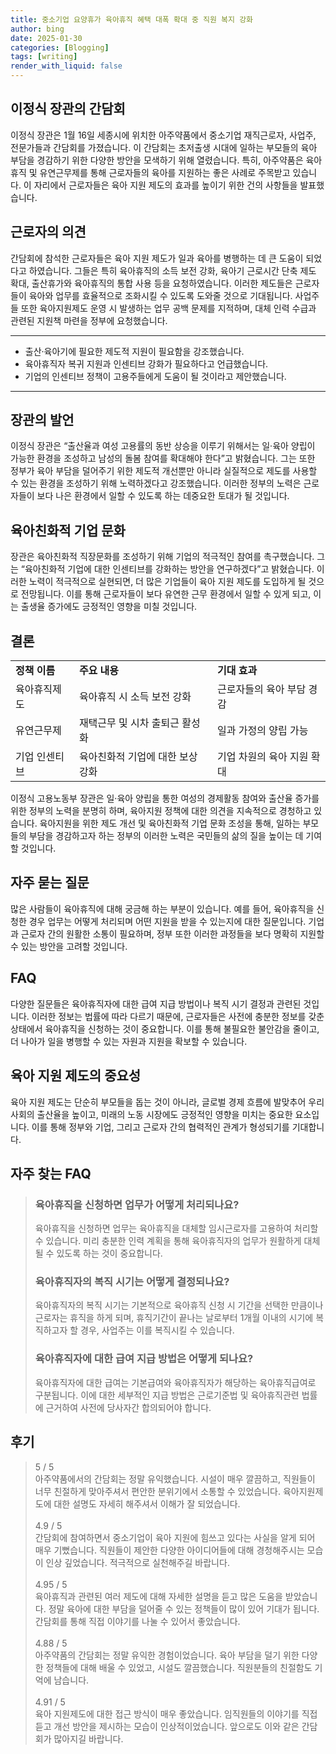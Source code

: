 ```yaml
---
title: 중소기업 요양휴가 육아휴직 혜택 대폭 확대 중 직원 복지 강화
author: bing
date: 2025-01-30
categories: [Blogging]
tags: [writing]
render_with_liquid: false
---
```



<h2 id='이정식 장관의 간담회'>이정식 장관의 간담회</h2>

<p>이정식 장관은 1월 16일 세종시에 위치한 아주약품에서 중소기업 재직근로자, 사업주, 전문가들과 간담회를 가졌습니다. 이 간담회는 초저출생 시대에 일하는 부모들의 육아 부담을 경감하기 위한 다양한 방안을 모색하기 위해 열렸습니다. 특히, 아주약품은 육아휴직 및 유연근무제를 통해 근로자들의 육아를 지원하는 좋은 사례로 주목받고 있습니다. 이 자리에서 근로자들은 육아 지원 제도의 효과를 높이기 위한 건의 사항들을 발표했습니다.</p>

<h2 id='근로자의 의견'>근로자의 의견</h2>

<p>간담회에 참석한 근로자들은 육아 지원 제도가 일과 육아를 병행하는 데 큰 도움이 되었다고 하였습니다. 그들은 특히 육아휴직의 소득 보전 강화, 육아기 근로시간 단축 제도 확대, 출산휴가와 육아휴직의 통합 사용 등을 요청하였습니다. 이러한 제도들은 근로자들이 육아와 업무를 효율적으로 조화시킬 수 있도록 도와줄 것으로 기대됩니다. 사업주들 또한 육아지원제도 운영 시 발생하는 업무 공백 문제를 지적하며, 대체 인력 수급과 관련된 지원책 마련을 정부에 요청했습니다.</p>

<hr />

<ul>
    <li>출산·육아기에 필요한 제도적 지원이 필요함을 강조했습니다.</li>
    <li>육아휴직자 복귀 지원과 인센티브 강화가 필요하다고 언급했습니다.</li>
    <li>기업의 인센티브 정책이 고용주들에게 도움이 될 것이라고 제안했습니다.</li>
</ul>

<hr />

<h2 id='장관의 발언'>장관의 발언</h2>

<p>이정식 장관은 “출산율과 여성 고용률의 동반 상승을 이루기 위해서는 일·육아 양립이 가능한 환경을 조성하고 남성의 돌봄 참여를 확대해야 한다”고 밝혔습니다. 그는 또한 정부가 육아 부담을 덜어주기 위한 제도적 개선뿐만 아니라 실질적으로 제도를 사용할 수 있는 환경을 조성하기 위해 노력하겠다고 강조했습니다. 이러한 정부의 노력은 근로자들이 보다 나은 환경에서 일할 수 있도록 하는 데중요한 토대가 될 것입니다.</p>

<h2 id='육아친화적 기업 문화'>육아친화적 기업 문화</h2>

<p>장관은 육아친화적 직장문화를 조성하기 위해 기업의 적극적인 참여를 촉구했습니다. 그는 “육아친화적 기업에 대한 인센티브를 강화하는 방안을 연구하겠다”고 밝혔습니다. 이러한 노력이 적극적으로 실현되면, 더 많은 기업들이 육아 지원 제도를 도입하게 될 것으로 전망됩니다. 이를 통해 근로자들이 보다 유연한 근무 환경에서 일할 수 있게 되고, 이는 출생율 증가에도 긍정적인 영향을 미칠 것입니다.</p>

<h2 id='결론'>결론</h2>

<table>
    <tr>
        <td><b>정책 이름</b></td>
        <td><b>주요 내용</b></td>
        <td><b>기대 효과</b></td>
    </tr>
    <tr>
        <td>육아휴직제도</td>
        <td>육아휴직 시 소득 보전 강화</td>
        <td>근로자들의 육아 부담 경감</td>
    </tr>
    <tr>
        <td>유연근무제</td>
        <td>재택근무 및 시차 출퇴근 활성화</td>
        <td>일과 가정의 양립 가능</td>
    </tr>
    <tr>
        <td>기업 인센티브</td>
        <td>육아친화적 기업에 대한 보상 강화</td>
        <td>기업 차원의 육아 지원 확대</td>
    </tr>
</table>

<p>이정식 고용노동부 장관은 일·육아 양립을 통한 여성의 경제활동 참여와 출산율 증가를 위한 정부의 노력을 분명히 하며, 육아지원 정책에 대한 의견을 지속적으로 경청하고 있습니다. 육아지원을 위한 제도 개선 및 육아친화적 기업 문화 조성을 통해, 일하는 부모들의 부담을 경감하고자 하는 정부의 이러한 노력은 국민들의 삶의 질을 높이는 데 기여할 것입니다.</p>

<h2 id='자주 묻는 질문'>자주 묻는 질문</h2>

<p>많은 사람들이 육아휴직에 대해 궁금해 하는 부분이 있습니다. 예를 들어, 육아휴직을 신청한 경우 업무는 어떻게 처리되며 어떤 지원을 받을 수 있는지에 대한 질문입니다. 기업과 근로자 간의 원활한 소통이 필요하며, 정부 또한 이러한 과정들을 보다 명확히 지원할 수 있는 방안을 고려할 것입니다.</p>

<h2 id='FAQ'>FAQ</h2>

<p>다양한 질문들은 육아휴직자에 대한 급여 지급 방법이나 복직 시기 결정과 관련된 것입니다. 이러한 정보는 법률에 따라 다르기 때문에, 근로자들은 사전에 충분한 정보를 갖춘 상태에서 육아휴직을 신청하는 것이 중요합니다. 이를 통해 불필요한 불안감을 줄이고, 더 나아가 일을 병행할 수 있는 자원과 지원을 확보할 수 있습니다.</p>

<h2 id='육아 지원 제도의 중요성'>육아 지원 제도의 중요성</h2>

<p>육아 지원 제도는 단순히 부모들을 돕는 것이 아니라, 글로벌 경제 흐름에 발맞추어 우리 사회의 출산율을 높이고, 미래의 노동 시장에도 긍정적인 영향을 미치는 중요한 요소입니다. 이를 통해 정부와 기업, 그리고 근로자 간의 협력적인 관계가 형성되기를 기대합니다.</p>


<h2 id='자주_찾는_FAQ'>자주 찾는 FAQ</h2>
<div itemscope="" itemtype="https://schema.org/FAQPage"> 
<blockquote> 
<div itemscope="" itemprop="mainEntity" itemtype="https://schema.org/Question"> 
<h3 itemprop="name">육아휴직을 신청하면 업무가 어떻게 처리되나요?</h3> 
<div itemscope="" itemprop="acceptedAnswer" itemtype="https://schema.org/Answer"> 
<span itemprop="text"> 
<p>육아휴직을 신청하면 업무는 육아휴직을 대체할 임시근로자를 고용하여 처리할 수 있습니다. 미리 충분한 인력 계획을 통해 육아휴직자의 업무가 원활하게 대체될 수 있도록 하는 것이 중요합니다.</p> 
</span> 
</div> 
</div> 

<div itemscope="" itemprop="mainEntity" itemtype="https://schema.org/Question"> 
<h3 itemprop="name">육아휴직자의 복직 시기는 어떻게 결정되나요?</h3> 
<div itemscope="" itemprop="acceptedAnswer" itemtype="https://schema.org/Answer"> 
<span itemprop="text"> 
<p>육아휴직자의 복직 시기는 기본적으로 육아휴직 신청 시 기간을 선택한 만큼이나 근로자는 휴직을 하게 되며, 휴직기간이 끝나는 날로부터 1개월 이내의 시기에 복직하고자 할 경우, 사업주는 이를 복직시킬 수 있습니다.</p> 
</span> 
</div> 
</div> 

<div itemscope="" itemprop="mainEntity" itemtype="https://schema.org/Question"> 
<h3 itemprop="name">육아휴직자에 대한 급여 지급 방법은 어떻게 되나요?</h3> 
<div itemscope="" itemprop="acceptedAnswer" itemtype="https://schema.org/Answer"> 
<span itemprop="text"> 
<p>육아휴직자에 대한 급여는 기본급여와 육아휴직자가 해당하는 육아휴직급여로 구분됩니다. 이에 대한 세부적인 지급 방법은 근로기준법 및 육아휴직관련 법률에 근거하여 사전에 당사자간 합의되어야 합니다.</p> 
</span> 
</div> 
</div> 

</blockquote> 
</div>
<h2 id='후기'>후기</h2>
<div itemscope itemtype="https://schema.org/Product">
  <blockquote>
  <div itemprop="review" itemscope itemtype="https://schema.org/Review">
      <div itemprop="reviewRating" itemscope itemtype="https://schema.org/Rating"> <span itemprop="ratingValue">5</span> / <span itemprop="bestRating">5</span> </div>
      <span itemprop="reviewBody">아주약품에서의 간담회는 정말 유익했습니다. 시설이 매우 깔끔하고, 직원들이 너무 친절하게 맞아주셔서 편안한 분위기에서 소통할 수 있었습니다. 육아지원제도에 대한 설명도 자세히 해주셔서 이해가 잘 되었습니다.</span>
  </div>
  <br>
  <div itemprop="review" itemscope itemtype="https://schema.org/Review">
      <div itemprop="reviewRating" itemscope itemtype="https://schema.org/Rating"> <span itemprop="ratingValue">4.9</span> / <span itemprop="bestRating">5</span> </div>
      <span itemprop="reviewBody">간담회에 참여하면서 중소기업이 육아 지원에 힘쓰고 있다는 사실을 알게 되어 매우 기뻤습니다. 직원들이 제안한 다양한 아이디어들에 대해 경청해주시는 모습이 인상 깊었습니다. 적극적으로 실천해주길 바랍니다.</span>
  </div>
  <br>
  <div itemprop="review" itemscope itemtype="https://schema.org/Review">
      <div itemprop="reviewRating" itemscope itemtype="https://schema.org/Rating"> <span itemprop="ratingValue">4.95</span> / <span itemprop="bestRating">5</span> </div>
      <span itemprop="reviewBody">육아휴직과 관련된 여러 제도에 대해 자세한 설명을 듣고 많은 도움을 받았습니다. 정말 육아에 대한 부담을 덜어줄 수 있는 정책들이 많이 있어 기대가 됩니다. 간담회를 통해 직접 이야기를 나눌 수 있어서 좋았습니다.</span>
  </div>
  <br>
  <div itemprop="review" itemscope itemtype="https://schema.org/Review">
      <div itemprop="reviewRating" itemscope itemtype="https://schema.org/Rating"> <span itemprop="ratingValue">4.88</span> / <span itemprop="bestRating">5</span> </div>
      <span itemprop="reviewBody">아주약품의 간담회는 정말 유익한 경험이었습니다. 육아 부담을 덜기 위한 다양한 정책들에 대해 배울 수 있었고, 시설도 깔끔했습니다. 직원분들의 친절함도 기억에 남습니다.</span>
  </div>
  <br>
  <div itemprop="review" itemscope itemtype="https://schema.org/Review">
      <div itemprop="reviewRating" itemscope itemtype="https://schema.org/Rating"> <span itemprop="ratingValue">4.91</span> / <span itemprop="bestRating">5</span> </div>
      <span itemprop="reviewBody">육아 지원제도에 대한 접근 방식이 매우 좋았습니다. 임직원들의 이야기를 직접 듣고 개선 방안을 제시하는 모습이 인상적이었습니다. 앞으로도 이와 같은 간담회가 많아지길 바랍니다.</span>
  </div>
  </blockquote>
</div>
